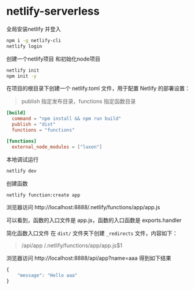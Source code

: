 # netlify-serverless
全局安装netlify 并登入
```bash
npm i -g netlify-cli
netlify login
```
创建一个netlify项目 和初始化node项目
```bash
netlify init
npm init -y
```

在项目的根目录下创建一个 netlify.toml 文件，用于配置 Netlify 的部署设置：
 > publish 指定发布目录，functions 指定函数目录
```toml
[build]
  command = "npm install && npm run build"
  publish = "dist"
  functions = "functions"

[functions]
  external_node_modules = ["luxon"]
```

本地调试运行
```bash
netlify dev
```
创建函数
```bash
netlify function:create app
```
浏览器访问
http://localhost:8888/.netlify/functions/app/app.js

可以看到，函数的入口文件是 app.js，函数的入口函数是 exports.handler

简化函数入口文件
在 `dist/` 文件夹下创建 `_redirects` 文件，内容如下：
> /api/app /.netlify/functions/app/app.js$1

浏览器访问
http://localhost:8888/api/app?name=aaa
得到如下结果
```js
{
    "message": "Hello aaa"
}
```

